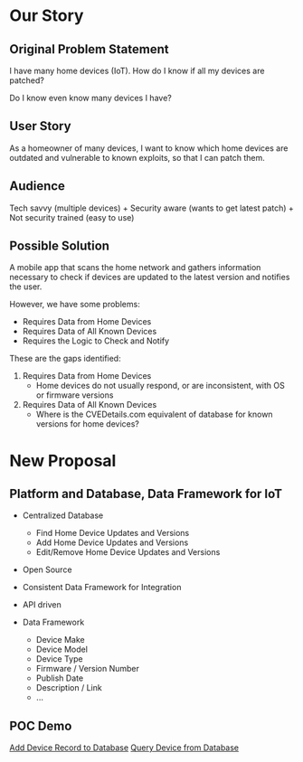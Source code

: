 # Our Story

## Original Problem Statement

I have many home devices (IoT).
How do I know if all my devices are patched?

Do I know even know many devices I have?

## User Story

As a homeowner of many devices,
I want to know which home devices are outdated and vulnerable to known exploits,
so that I can patch them.

## Audience

Tech savvy (multiple devices)
     +
Security aware (wants to get latest patch)
     +
Not security trained (easy to use)


## Possible Solution

A mobile app that scans the home network and gathers information necessary to check if devices are updated to the latest version and notifies the user.

However, we have some problems:
* Requires Data from Home Devices
* Requires Data of All Known Devices
* Requires the Logic to Check and Notify

These are the gaps identified:
1. Requires Data from Home Devices
   - Home devices do not usually respond, or are inconsistent, with OS or firmware versions
1. Requires Data of All Known Devices
   - Where is the CVEDetails.com equivalent of database for known versions for home devices?

# New Proposal

## Platform and Database, Data Framework for IoT
- Centralized Database
  - Find Home Device Updates and Versions
  - Add Home Device Updates and Versions
  - Edit/Remove Home Device Updates and Versions
- Open Source
- Consistent Data Framework for Integration
- API driven

- Data Framework
  - Device Make
  - Device Model
  - Device Type
  - Firmware / Version Number
  - Publish Date
  - Description / Link
  - ...


## POC Demo

[Add Device Record to Database](./add-device-update.html)
[Query Device from Database](./get-device-update.html)
